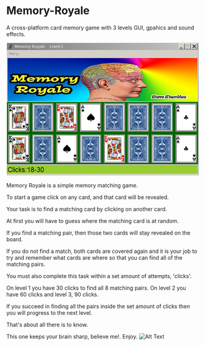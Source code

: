 # Memory-Royale
A cross-platform card memory game with 3 levels GUI, gpahics and sound effects.

![Alt Text](https://github.com/Steve-Shambles/Memory-Royale/blob/main/screenshot-memory_royale_1.png)

Memory Royale is a simple memory matching game.

To start a game click on any card, and that card will be revealed.

Your task is to find a matching card by clicking on another card.

At first you will have to guess where the matching card is at random.

If you find a matching pair, then those two cards will stay revealed on the board.

If you do not find a match, both cards are covered again and it is your job to try and remember what cards are where so that you can find all of the matching pairs.

You must also complete this task within a set amount of attempts, 'clicks'.

On level 1 you have 30 clicks to find all 8 matching pairs.
On level 2 you have 60 clicks and level 3, 90 clicks.

If you succeed in finding all the pairs inside the set amount of clicks then you will progress to the next level.

That's about all there is to know.

This one keeps your brain sharp, believe me!.
Enjoy.
![Alt Text](https://github.com/Steve-Shambles/Memory-Royale/blob/main/screenshot-memory_royale_2.png)


